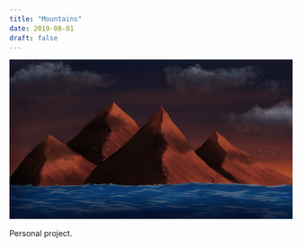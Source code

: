 ```yaml
---
title: "Mountains"
date: 2019-08-01
draft: false
---
```


![image1](mountains-001.jpg)

Personal project.